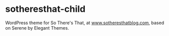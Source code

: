 # sotheresthat-child
WordPress theme for So There's That, at www.sotheresthatblog.com, based on Serene by Elegant Themes.
